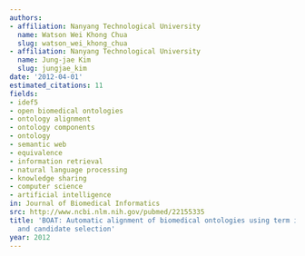 ```yaml
---
authors:
- affiliation: Nanyang Technological University
  name: Watson Wei Khong Chua
  slug: watson_wei_khong_chua
- affiliation: Nanyang Technological University
  name: Jung-jae Kim
  slug: jungjae_kim
date: '2012-04-01'
estimated_citations: 11
fields:
- idef5
- open biomedical ontologies
- ontology alignment
- ontology components
- ontology
- semantic web
- equivalence
- information retrieval
- natural language processing
- knowledge sharing
- computer science
- artificial intelligence
in: Journal of Biomedical Informatics
src: http://www.ncbi.nlm.nih.gov/pubmed/22155335
title: 'BOAT: Automatic alignment of biomedical ontologies using term informativeness
  and candidate selection'
year: 2012
---
```

